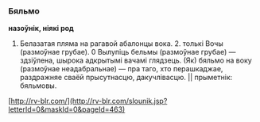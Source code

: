### Бяльмо
**назоўнік, ніякі род**

1. Белазатая пляма на рагавой абалонцы вока. 2. толькі Вочы (размоўнае грубае). 0 Вылупіць бельмы (размоўнае грубае) — здзіўлена, шырока адкрытымі вачамі глядзець. (Як) бяльмо на воку (размоўнае неадабральнае) — пра таго, хто перашкаджае, раздражняе сваёй прысутнасцю, дакучлівасцю. || прыметнік: бяльмовы.

<a rel="author">[http://rv-blr.com/](http://rv-blr.com/slounik.jsp?letterId=0&maskId=0&pageId=463)</a>
